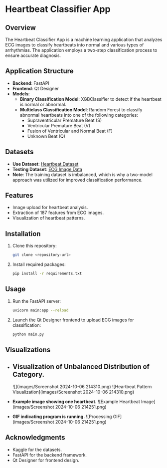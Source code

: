 # Heartbeat Classifier App

## Overview
The Heartbeat Classifier App is a machine learning application that analyzes ECG images to classify heartbeats into normal and various types of arrhythmias. The application employs a two-step classification process to ensure accurate diagnosis.

## Application Structure
- **Backend**: FastAPI
- **Frontend**: Qt Designer
- **Models**:
  - **Binary Classification Model**: XGBClassifier to detect if the heartbeat is normal or abnormal.
  - **Multiclass Classification Model**: Random Forest to classify abnormal heartbeats into one of the following categories:
    - Supraventricular Premature Beat (S)
    - Ventricular Premature Beat (V)
    - Fusion of Ventricular and Normal Beat (F)
    - Unknown Beat (Q)

## Datasets
- **Use Dataset**: [Heartbeat Dataset](https://www.kaggle.com/datasets/shayanfazeli/heartbeat)
- **Testing Dataset**: [ECG Image Data](https://www.kaggle.com/datasets/erhmrai/ecg-image-data)
- **Note**: The training dataset is imbalanced, which is why a two-model approach was utilized for improved classification performance.

## Features
- Image upload for heartbeat analysis.
- Extraction of 187 features from ECG images.
- Visualization of heartbeat patterns.

## Installation
1. Clone this repository:
    ```bash
    git clone <repository-url>
    ```

2. Install required packages:
    ```bash
    pip install -r requirements.txt
    ```

## Usage
1. Run the FastAPI server:
    ```bash
    uvicorn main:app --reload
    ```

2. Launch the Qt Designer frontend to upload ECG images for classification:
    ```bash
    python main.py
    ```
    
## Visualizations
- **Visualization of Unbalanced Distribution of Category.**
  ---
  ![](images/Screenshot 2024-10-06 214310.png)
  ![Heartbeat Pattern Visualization](images/Screenshot 2024-10-06 214310.png)

- **Example image showing one heartbeat.**
  ![Example Heartbeat Image](images/Screenshot 2024-10-06 214251.png)

- **GIF indicating program is running.**
  ![Processing GIF](images/Screenshot 2024-10-06 214251.png)

## Acknowledgments
- Kaggle for the datasets.
- FastAPI for the backend framework.
- Qt Designer for frontend design.
